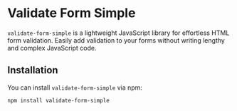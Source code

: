 # Validate Form Simple

`validate-form-simple` is a lightweight JavaScript library for effortless HTML form validation. Easily add validation to your forms without writing lengthy and complex JavaScript code.

## Installation

You can install `validate-form-simple` via npm:

```bash
npm install validate-form-simple
